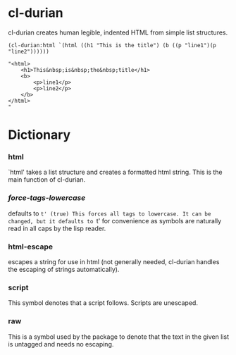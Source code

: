 # cl-durian
cl-durian creates human legible, indented HTML from simple list structures.
```
(cl-durian:html `(html ((h1 "This is the title") (b ((p "line1")(p "line2"))))))

"<html>
    <h1>This&nbsp;is&nbsp;the&nbsp;title</h1>
    <b>
        <p>line1</p>
        <p>line2</p>
    </b>
</html>
"
```
# Dictionary
### html
`html' takes a list structure and creates a formatted html string. This is the main function of cl-durian.
### *force-tags-lowercase*
defaults to `t' (true)
This forces all tags to lowercase. It can be changed, but it defaults to `t' for convenience as symbols are naturally read in all caps by the lisp reader.
### html-escape
escapes a string for use in html (not generally needed, cl-durian handles the escaping of strings automatically).
### script
This symbol denotes that a script follows. Scripts are unescaped.
### raw
This is a symbol used by the package to denote that the text in the given list is untagged and needs no escaping.
